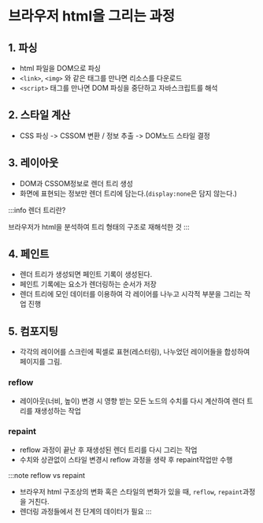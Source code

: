 # 브라우저 html을 그리는 과정

## 1. 파싱

- html 파일을 DOM으로 파싱
- `<link>`, `<img>` 와 같은 태그를 만나면 리소스를 다운로드
- `<script>` 태그를 만나면 DOM 파싱을 중단하고 자바스크립트를 해석

## 2. 스타일 계산

- CSS 파싱 -> CSSOM 변환 / 정보 추출 -> DOM노드 스타일 결정

## 3. 레이아웃

- DOM과 CSSOM정보로 렌더 트리 생성
- 화면에 표현되는 정보만 렌더 트리에 담는다.(`display:none`은 담지 않는다.)

:::info
렌더 트리란?

브라우저가 html을 분석하여 트리 형태의 구조로 재해석한 것
:::

## 4. 페인트

- 렌더 트리가 생성되면 페인트 기록이 생성된다.
- 페인트 기록에는 요소가 렌더링하는 순서가 저장
- 렌더 트리에 모인 데이터를 이용하여 각 레이어를 나누고 시각적 부분을 그리는 작업 진행

## 5. 컴포지팅

- 각각의 레이어를 스크린에 픽셀로 표현(레스터링), 나누었던 레이어들을 합성하여 페이지를 그림.

### reflow

- 레이아웃(너비, 높이) 변경 시 영향 받는 모든 노드의 수치를 다시 계산하여 렌더 트리를 재생성하는 작업

### repaint

- reflow 과정이 끝난 후 재생성된 렌더 트리를 다시 그리는 작업
- 수치와 상관없이 스타일 변경시 reflow 과정을 생략 후 repaint작업만 수행

:::note
reflow vs repaint

- 브라우저 html 구조상의 변화 혹은 스타일의 변화가 있을 때, `reflow`, `repaint`과정을 거친다.
- 렌더링 과정들에서 전 단계의 데이터가 필요
:::